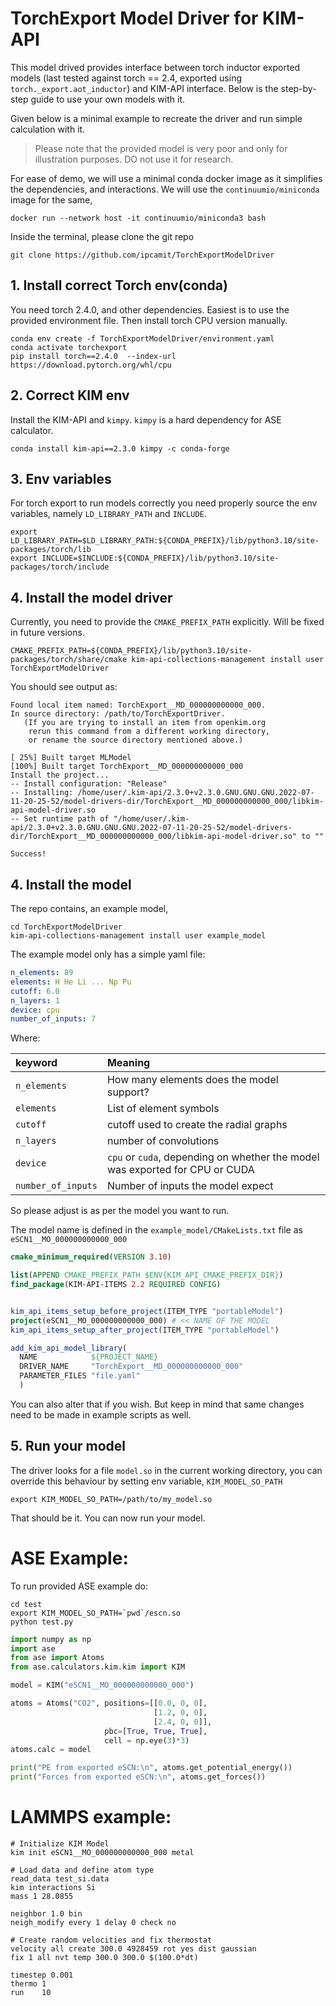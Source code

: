 TorchExport Model Driver for KIM-API
====================================

This model drived provides interface between torch inductor exported models (last tested against torch == 2.4, exported 
using `torch._export.aot_inductor`) and KIM-API interface. Below is the step-by-step guide
to use your own models with it.

Given below is a minimal example to recreate the driver and run simple calculation with it.

> Please note that the provided model is very poor and only for illustration purposes. DO not use it for research.

For ease of demo, we will use a minimal conda docker image as it simplifies the dependencies, and interactions.
We will use the `continuumio/miniconda` image for the same,

```shell
docker run --network host -it continuumio/miniconda3 bash
```

Inside the terminal, please clone the git repo

```shell
git clone https://github.com/ipcamit/TorchExportModelDriver
```

## 1. Install correct Torch env(conda)
You need torch 2.4.0, and other dependencies. Easiest is to use the provided environment
file. Then install torch CPU version manually.


```shell
conda env create -f TorchExportModelDriver/environment.yaml
conda activate torchexport
pip install torch==2.4.0  --index-url https://download.pytorch.org/whl/cpu
```

## 2. Correct KIM env

Install the KIM-API and `kimpy`. `kimpy` is a hard dependency for ASE calculator.

```
conda install kim-api==2.3.0 kimpy -c conda-forge

```


## 3. Env variables
For torch export to run models correctly you need properly source the env variables, namely
`LD_LIBRARY_PATH` and `INCLUDE`.
```shell
export LD_LIBRARY_PATH=$LD_LIBRARY_PATH:${CONDA_PREFIX}/lib/python3.10/site-packages/torch/lib
export INCLUDE=$INCLUDE:${CONDA_PREFIX}/lib/python3.10/site-packages/torch/include
```

## 4. Install the model driver
Currently, you need to provide the `CMAKE_PREFIX_PATH` explicitly. Will be fixed in future versions.

```shell
CMAKE_PREFIX_PATH=${CONDA_PREFIX}/lib/python3.10/site-packages/torch/share/cmake kim-api-collections-management install user TorchExportModelDriver
```

You should see output as:
```shell
Found local item named: TorchExport__MD_000000000000_000.
In source directory: /path/to/TorchExportDriver.
   (If you are trying to install an item from openkim.org
    rerun this command from a different working directory,
    or rename the source directory mentioned above.)

[ 25%] Built target MLModel
[100%] Built target TorchExport__MD_000000000000_000
Install the project...
-- Install configuration: "Release"
-- Installing: /home/user/.kim-api/2.3.0+v2.3.0.GNU.GNU.GNU.2022-07-11-20-25-52/model-drivers-dir/TorchExport__MD_000000000000_000/libkim-api-model-driver.so
-- Set runtime path of "/home/user/.kim-api/2.3.0+v2.3.0.GNU.GNU.GNU.2022-07-11-20-25-52/model-drivers-dir/TorchExport__MD_000000000000_000/libkim-api-model-driver.so" to ""

Success!
```

## 4. Install the model
The repo contains, an example model,
```shell
cd TorchExportModelDriver
kim-api-collections-management install user example_model
```

The example model only has a simple yaml file:
```yaml
n_elements: 89
elements: H He Li ... Np Pu
cutoff: 6.0
n_layers: 1
device: cpu
number_of_inputs: 7
```

Where:

|keyword| Meaning|
|:------|:-------|
|`n_elements` | How many elements does the model support? |
|`elements` | List of element symbols |
|`cutoff` | cutoff used to create the radial graphs |
|`n_layers` | number of convolutions |
|`device` | `cpu` or `cuda`, depending on whether the model was exported for CPU or CUDA |
|`number_of_inputs` | Number of inputs the model expect |

So please adjust is as per the model you want to run.

The model name is defined in the `example_model/CMakeLists.txt` file as `eSCN1__MO_000000000000_000`

```cmake
cmake_minimum_required(VERSION 3.10)

list(APPEND CMAKE_PREFIX_PATH $ENV{KIM_API_CMAKE_PREFIX_DIR})
find_package(KIM-API-ITEMS 2.2 REQUIRED CONFIG)


kim_api_items_setup_before_project(ITEM_TYPE "portableModel")
project(eSCN1__MO_000000000000_000) # << NAME OF THE MODEL
kim_api_items_setup_after_project(ITEM_TYPE "portableModel")

add_kim_api_model_library(
  NAME            ${PROJECT_NAME}
  DRIVER_NAME     "TorchExport__MD_000000000000_000"
  PARAMETER_FILES "file.yaml"
  )

```

You can also alter that if you wish. But keep in mind that same changes need to be made in example scripts as well.

## 5. Run your model

The driver looks for a file `model.so` in the current working directory, you can override this behaviour by setting env
variable, `KIM_MODEL_SO_PATH`
```shell
export KIM_MODEL_SO_PATH=/path/to/my_model.so
```

That should be it. You can now run your model.

# ASE Example:

To run provided ASE example do:

```shell
cd test
export KIM_MODEL_SO_PATH=`pwd`/escn.so
python test.py
```

```python
import numpy as np
import ase
from ase import Atoms
from ase.calculators.kim.kim import KIM

model = KIM("eSCN1__MO_000000000000_000")

atoms = Atoms("CO2", positions=[[0.0, 0, 0], 
                                [1.2, 0, 0], 
                                [2.4, 0, 0]], 
                     pbc=[True, True, True], 
                     cell = np.eye(3)*3)
atoms.calc = model

print("PE from exported eSCN:\n", atoms.get_potential_energy())
print("Forces from exported eSCN:\n", atoms.get_forces())

```

# LAMMPS example:

```shell
# Initialize KIM Model
kim init eSCN1__MO_000000000000_000 metal

# Load data and define atom type
read_data test_si.data
kim interactions Si
mass 1 28.0855

neighbor 1.0 bin
neigh_modify every 1 delay 0 check no

# Create random velocities and fix thermostat
velocity all create 300.0 4928459 rot yes dist gaussian
fix 1 all nvt temp 300.0 300.0 $(100.0*dt)

timestep 0.001
thermo 1
run    10

```

